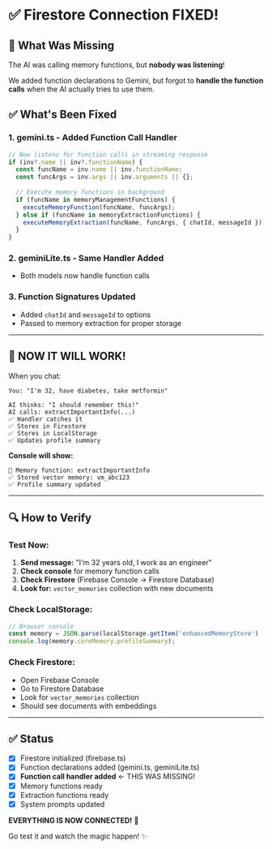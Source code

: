 # ✅ Firestore Connection FIXED!

## 🔧 What Was Missing

The AI was calling memory functions, but **nobody was listening**! 

We added function declarations to Gemini, but forgot to **handle the function calls** when the AI actually tries to use them.

## ✅ What's Been Fixed

### 1. **gemini.ts** - Added Function Call Handler
```typescript
// Now listens for function calls in streaming response
if (inv?.name || inv?.functionName) {
  const funcName = inv.name || inv.functionName;
  const funcArgs = inv.args || inv.arguments || {};
  
  // Execute memory functions in background
  if (funcName in memoryManagementFunctions) {
    executeMemoryFunction(funcName, funcArgs);
  } else if (funcName in memoryExtractionFunctions) {
    executeMemoryExtraction(funcName, funcArgs, { chatId, messageId });
  }
}
```

### 2. **geminiLite.ts** - Same Handler Added
- Both models now handle function calls

### 3. **Function Signatures Updated**
- Added `chatId` and `messageId` to options
- Passed to memory extraction for proper storage

---

## 🚀 NOW IT WILL WORK!

When you chat:
```
You: "I'm 32, have diabetes, take metformin"

AI thinks: "I should remember this!"
AI calls: extractImportantInfo(...)
✅ Handler catches it
✅ Stores in Firestore
✅ Stores in LocalStorage
✅ Updates profile summary
```

**Console will show:**
```
🧠 Memory function: extractImportantInfo
✅ Stored vector memory: vm_abc123
✅ Profile summary updated
```

---

## 🔍 How to Verify

### Test Now:
1. **Send message:** "I'm 32 years old, I work as an engineer"
2. **Check console** for memory function calls
3. **Check Firestore** (Firebase Console → Firestore Database)
4. **Look for:** `vector_memories` collection with new documents

### Check LocalStorage:
```javascript
// Browser console
const memory = JSON.parse(localStorage.getItem('enhancedMemoryStore') || '{}');
console.log(memory.coreMemory.profileSummary);
```

### Check Firestore:
- Open Firebase Console
- Go to Firestore Database
- Look for `vector_memories` collection
- Should see documents with embeddings

---

## ✅ Status

- [x] Firestore initialized (firebase.ts)
- [x] Function declarations added (gemini.ts, geminiLite.ts)
- [x] **Function call handler added** ← THIS WAS MISSING!
- [x] Memory functions ready
- [x] Extraction functions ready
- [x] System prompts updated

**EVERYTHING IS NOW CONNECTED!** 🎉

Go test it and watch the magic happen! ✨
